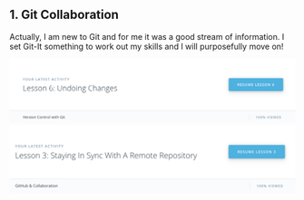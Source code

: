 ## 1. Git Collaboration

Actually, I am new to Git and for me it was a good stream of information. I set Git-It something to work out my skills and I will purposefully move on!

![Image alt](https://github.com/bulletforyou11/kottans-backend/blob/master/task_git_collaboration/1.1.png)
![Image alt](https://github.com/bulletforyou11/kottans-backend/blob/master/task_git_collaboration/1.2.png)


